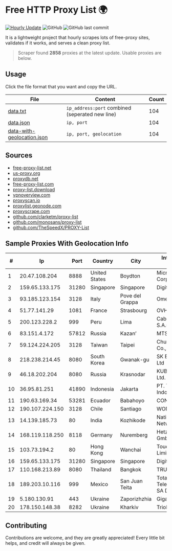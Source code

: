 
# Free HTTP Proxy List 🌍

[![Hourly Update](https://github.com/mertguvencli/http-proxy-list/actions/workflows/main.yml/badge.svg?branch=main)](https://github.com/mertguvencli/http-proxy-list/actions/workflows/main.yml)
![GitHub](https://img.shields.io/github/license/mertguvencli/http-proxy-list)
![GitHub last commit](https://img.shields.io/github/last-commit/mertguvencli/http-proxy-list)

It is a lightweight project that hourly scrapes lots of free-proxy sites, validates if it works, and serves a clean proxy list.


> Scraper found **2858** proxies at the latest update. Usable proxies are below.

## Usage

Click the file format that you want and copy the URL.


|File|Content|Count|
|----|-------|-----|
|[data.txt](https://raw.githubusercontent.com/mertguvencli/http-proxy-list/main/proxy-list/data.txt)|`ip_address:port` combined (seperated new line)|104|
|[data.json](https://raw.githubusercontent.com/mertguvencli/http-proxy-list/main/proxy-list/data.json)|`ip, port`|104|
|[data-with-geolocation.json](https://raw.githubusercontent.com/mertguvencli/http-proxy-list/main/proxy-list/data-with-geolocation.json)|`ip, port, geolocation`|104|

## Sources

* [free-proxy-list.net](https://free-proxy-list.net)
* [us-proxy.org](https://www.us-proxy.org)
* [proxydb.net](http://proxydb.net)
* [free-proxy-list.com](https://free-proxy-list.com/?page=&port=&type%5B%5D=http&type%5B%5D=https&up_time=0&search=Search)
* [proxy-list.download](https://www.proxy-list.download/HTTP)
* [vpnoverview.com](https://vpnoverview.com/privacy/anonymous-browsing/free-proxy-servers)
* [proxyscan.io](https://www.proxyscan.io)
* [proxylist.geonode.com](https://proxylist.geonode.com/api/proxy-list?limit=300&page=1&sort_by=lastChecked&sort_type=desc&protocols=http,https)
* [proxyscrape.com](https://api.proxyscrape.com/v2/?request=displayproxies&protocol=http&timeout=10000&country=all&ssl=all&anonymity=all)
* [github.com/clarketm/proxy-list](https://raw.githubusercontent.com/clarketm/proxy-list/master/proxy-list-raw.txt)
* [github.com/monosans/proxy-list](https://raw.githubusercontent.com/monosans/proxy-list/main/proxies/http.txt)
* [github.com/TheSpeedX/PROXY-List](https://raw.githubusercontent.com/TheSpeedX/PROXY-List/master/http.txt)


## Sample Proxies With Geolocation Info

|#|Ip|Port|Country|City|Internet Service Provider|
|-|--|----|-------|----|-------------------------|
|1|20.47.108.204|8888|United States|Boydton|Microsoft Corporation|
|2|159.65.133.175|31280|Singapore|Singapore|DigitalOcean, LLC|
|3|93.185.123.154|3128|Italy|Pove del Grappa|Omegacom S.R.L.S.|
|4|51.77.141.29|1081|France|Strasbourg|OVH SAS|
|5|200.123.228.2|999|Peru|Lima|Cable Selva Central S.A.C.|
|6|83.151.4.172|57812|Russia|Kazan’|MTS PJSC|
|7|59.124.224.205|3128|Taiwan|Taipei|Chunghwa Telecom Co., Ltd.|
|8|218.238.214.45|8080|South Korea|Gwanak-gu|SK Broadband Co Ltd|
|9|46.18.202.204|8080|Russia|Krasnodar|KUBAN-TELECOM Ltd.|
|10|36.95.81.251|41890|Indonesia|Jakarta|PT. Telekomunikasi Indonesia|
|11|190.63.169.34|53281|Ecuador|Babahoyo|CONECEL|
|12|190.107.224.150|3128|Chile|Santiago|WOM S.A.|
|13|14.139.185.73|80|India|Kozhikode|National Knowledge Network|
|14|168.119.118.250|8118|Germany|Nuremberg|Hetzner Online GmbH|
|15|103.73.194.2|80|Hong Kong|Wanchai|TouchPal HK Co., Limited|
|16|159.65.133.175|31280|Singapore|Singapore|DigitalOcean, LLC|
|17|110.168.213.89|8080|Thailand|Bangkok|TRUENET|
|18|189.203.10.116|999|Mexico|San Juan Teita|Total Play Telecomunicaciones SA De CV|
|19|5.180.130.91|443|Ukraine|Zaporizhzhia|Gigabit-Online LLC|
|20|178.150.148.38|8282|Ukraine|Kharkiv|Triolan|



## Contributing

Contributions are welcome, and they are greatly appreciated! Every
little bit helps, and credit will always be given.

